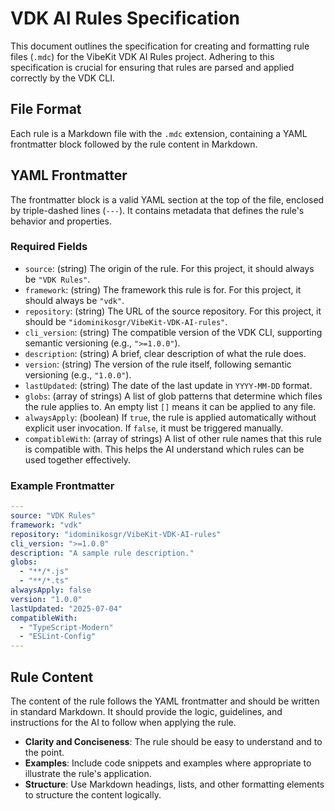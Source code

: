 # VDK AI Rules Specification

This document outlines the specification for creating and formatting rule files (`.mdc`) for the VibeKit VDK AI Rules project. Adhering to this specification is crucial for ensuring that rules are parsed and applied correctly by the VDK CLI.

## File Format

Each rule is a Markdown file with the `.mdc` extension, containing a YAML frontmatter block followed by the rule content in Markdown.

## YAML Frontmatter

The frontmatter block is a valid YAML section at the top of the file, enclosed by triple-dashed lines (`---`). It contains metadata that defines the rule's behavior and properties.

### Required Fields

- `source`: (string) The origin of the rule. For this project, it should always be `"VDK Rules"`.
- `framework`: (string) The framework this rule is for. For this project, it should always be `"vdk"`.
- `repository`: (string) The URL of the source repository. For this project, it should be `"idominikosgr/VibeKit-VDK-AI-rules"`.
- `cli_version`: (string) The compatible version of the VDK CLI, supporting semantic versioning (e.g., `">=1.0.0"`).
- `description`: (string) A brief, clear description of what the rule does.
- `version`: (string) The version of the rule itself, following semantic versioning (e.g., `"1.0.0"`).
- `lastUpdated`: (string) The date of the last update in `YYYY-MM-DD` format.
- `globs`: (array of strings) A list of glob patterns that determine which files the rule applies to. An empty list `[]` means it can be applied to any file.
- `alwaysApply`: (boolean) If `true`, the rule is applied automatically without explicit user invocation. If `false`, it must be triggered manually.
- `compatibleWith`: (array of strings) A list of other rule names that this rule is compatible with. This helps the AI understand which rules can be used together effectively.

### Example Frontmatter

```yaml
---
source: "VDK Rules"
framework: "vdk"
repository: "idominikosgr/VibeKit-VDK-AI-rules"
cli_version: ">=1.0.0"
description: "A sample rule description."
globs:
  - "**/*.js"
  - "**/*.ts"
alwaysApply: false
version: "1.0.0"
lastUpdated: "2025-07-04"
compatibleWith:
  - "TypeScript-Modern"
  - "ESLint-Config"
---
```

## Rule Content

The content of the rule follows the YAML frontmatter and should be written in standard Markdown. It should provide the logic, guidelines, and instructions for the AI to follow when applying the rule.

- **Clarity and Conciseness**: The rule should be easy to understand and to the point.
- **Examples**: Include code snippets and examples where appropriate to illustrate the rule's application.
- **Structure**: Use Markdown headings, lists, and other formatting elements to structure the content logically.

